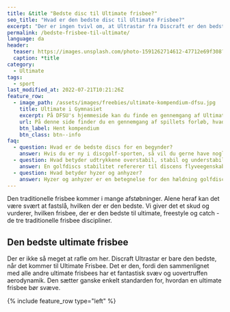 ```yaml
---
title: &title "Bedste disc til Ultimate frisbee?"
seo_title: "Hvad er den bedste disc til Ultimate Frisbee?"
excerpt: "Der er ingen tvivl om, at Ultrastar fra Discraft er den bedste frisbee til Ultimate. Den vejer 175 gram og flyver fantastisk og er god at gribe."
permalink: /bedste-frisbee-til-ultimate/
language: da
header:
  teaser: https://images.unsplash.com/photo-1591262714612-47712e69f308?ixlib=rb-4.0.3&ixid=MnwxMjA3fDB8MHxwaG90by1wYWdlfHx8fGVufDB8fHx8&auto=format&fit=crop&h=300&w=400&q=10
  caption: *title
category:
  - Ultimate
tags:
  - sport
last_modified_at: 2022-07-21T10:21:26Z
feature_row:
  - image_path: /assets/images/freebies/ultimate-kompendium-dfsu.jpg
    title: Ultimate i Gymnasiet
    excerpt: På DFSU's hjemmeside kan du finde en gennemgang af Ultimate Frisbee, hvad man skal bruge for at komme i gang og en kort introduktion til Spirit of the Game.
    url: På denne side finder du en gennemgang af spillets forløb, hvad man skal bruge for at komme i gang og en kort introduktion til Spirit of the Game.
    btn_label: Hent kompendium
    btn_class: btn--info
faq:
  - question: Hvad er de bedste discs for en begynder?
    answer: Hvis du er ny i discgolf-sporten, så vil du gerne have nogle golfdiscs, som er lette at kaste med. Du bør vælge en relativt let disc på 165-180 gram, som er understabil (dvs. har et lavt _turn_-tal). Vi har skrevet en [guide til at vælge disc](/golfdisc-til-discgolf/).
  - question: Hvad betyder udtrykkene overstabil, stabil og understabil?
    answer: En golfdiscs stabilitet refererer til discens flyveegenskaber. Hvis du laver et højrehåndet baghåndskast med høj hastighed, så vil en understabil disc have en tendens til at dreje lidt mod højre i starten. En stabil disc vil flyve mere lige ud. En overstabil disc vil trække mod venstre i starten både ved høj og lav udgangshastighed. Det har særligt betydning for discens svæveegenskaber, da de fleste discs vil fade lidt mod venstre til sidst.
  - question: Hvad betyder hyzer og anhyzer?
    answer: Hyzer og anhyzer er en betegnelse for den hældning golfdiscen har, når du kaster den. I et _hyzer_ højrehåndet baghåndskast vender den venstre kant af frisbeen nedad. Det gør, at frisbeen vil dreje endnu mere mod venstre til sidst i kastet. I et _anhyzer_ kast vender den venstre kant opad, hvilket vil få frisbeen til at gå mod højre i starten af kastet.
---
```

Den traditionelle frisbee kommer i mange afstøbninger. Alene heraf kan det være svært at fastslå, hvilken der er den bedste. Vi giver det et skud og vurderer, hvilken frisbee, der er den bedste til ultimate, freestyle og catch - de tre traditionelle frisbee discipliner.

## Den bedste ultimate frisbee

Der er ikke så meget at rafle om her. Discraft Ultrastar er bare den bedste, når det kommer til Ultimate Frisbee. Det er den, fordi den sammenlignet med alle andre ultimate frisbees har et fantastisk svæv og uovertruffen aerodynamik. Den sætter ganske enkelt standarden for, hvordan en ultimate frisbee bør svæve.

{% include feature_row type="left" %}